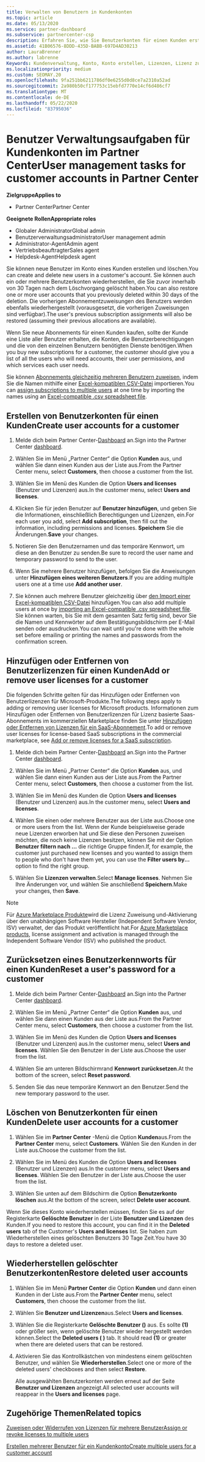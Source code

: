 ```yaml
---
title: Verwalten von Benutzern in Kundenkonten
ms.topic: article
ms.date: 05/13/2020
ms.service: partner-dashboard
ms.subservice: partnercenter-csp
description: Erfahren Sie, wie Sie Benutzerkonten für einen Kunden erstellen, Benutzerlizenzen hinzufügen oder entfernen, Benutzer Kennwörter zurücksetzen, Benutzerkonten löschen oder wiederherstellen.
ms.assetid: 41B06576-8DDD-435D-BABB-697D4AD30213
author: LauraBrenner
ms.author: labrenne
Keywords: Kundenverwaltung, Konto, Konto erstellen, Lizenzen, Lizenz zuweisen Benutzerverwaltung, Kennwort, Kennwort zurücksetzen, Kennwort ändern
ms.localizationpriority: medium
ms.custom: SEOMAY.20
ms.openlocfilehash: 9fa251bb6211786df0e6255d0d8ce7a2310a52ad
ms.sourcegitcommit: 2a980b50cf177753c15ebfd7770e14cf6d486cf7
ms.translationtype: MT
ms.contentlocale: de-DE
ms.lasthandoff: 05/22/2020
ms.locfileid: "83795036"
---
```

# <a name="user-management-tasks-for-customer-accounts-in-partner-center"></a><span data-ttu-id="596bd-104">Benutzer Verwaltungsaufgaben für Kundenkonten im Partner Center</span><span class="sxs-lookup"><span data-stu-id="596bd-104">User management tasks for customer accounts in Partner Center</span></span>

<span data-ttu-id="596bd-105">**Zielgruppe**</span><span class="sxs-lookup"><span data-stu-id="596bd-105">**Applies to**</span></span>

- <span data-ttu-id="596bd-106">Partner Center</span><span class="sxs-lookup"><span data-stu-id="596bd-106">Partner Center</span></span>

<span data-ttu-id="596bd-107">**Geeignete Rollen**</span><span class="sxs-lookup"><span data-stu-id="596bd-107">**Appropriate roles**</span></span>

- <span data-ttu-id="596bd-108">Globaler Administrator</span><span class="sxs-lookup"><span data-stu-id="596bd-108">Global admin</span></span>
- <span data-ttu-id="596bd-109">Benutzerverwaltungsadministrator</span><span class="sxs-lookup"><span data-stu-id="596bd-109">User management admin</span></span>
- <span data-ttu-id="596bd-110">Administrator-Agent</span><span class="sxs-lookup"><span data-stu-id="596bd-110">Admin agent</span></span>
- <span data-ttu-id="596bd-111">Vertriebsbeauftragter</span><span class="sxs-lookup"><span data-stu-id="596bd-111">Sales agent</span></span>
- <span data-ttu-id="596bd-112">Helpdesk-Agent</span><span class="sxs-lookup"><span data-stu-id="596bd-112">Helpdesk agent</span></span>

<span data-ttu-id="596bd-113">Sie können neue Benutzer im Konto eines Kunden erstellen und löschen.</span><span class="sxs-lookup"><span data-stu-id="596bd-113">You can create and delete new users in a customer's account.</span></span> <span data-ttu-id="596bd-114">Sie können auch ein oder mehrere Benutzerkonten wiederherstellen, die Sie zuvor innerhalb von 30 Tagen nach dem Löschvorgang gelöscht haben.</span><span class="sxs-lookup"><span data-stu-id="596bd-114">You can also restore one or more user accounts that you previously deleted within 30 days of the deletion.</span></span> <span data-ttu-id="596bd-115">Die vorherigen Abonnementzuweisungen des Benutzers werden ebenfalls wiederhergestellt (vorausgesetzt, die vorherigen Zuweisungen sind verfügbar).</span><span class="sxs-lookup"><span data-stu-id="596bd-115">The user's previous subscription assignments will also be restored (assuming their previous allocations are available).</span></span>

<span data-ttu-id="596bd-116">Wenn Sie neue Abonnements für einen Kunden kaufen, sollte der Kunde eine Liste aller Benutzer erhalten, die Konten, die Benutzerberechtigungen und die von den einzelnen Benutzern benötigten Dienste benötigen.</span><span class="sxs-lookup"><span data-stu-id="596bd-116">When you buy new subscriptions for a customer, the customer should give you a list of all the users who will need accounts, their user permissions, and which services each user needs.</span></span>  

<span data-ttu-id="596bd-117">Sie können [Abonnements gleichzeitig mehreren Benutzern zuweisen](bulk-license-provisioning-for-multiple-users.md), indem Sie die Namen mithilfe einer [Excel-kompatiblen CSV-Datei](adding-multiple-users-to-a-customer-account.md) importieren.</span><span class="sxs-lookup"><span data-stu-id="596bd-117">You can [assign subscriptions to multiple users](bulk-license-provisioning-for-multiple-users.md) at one time by importing the names using an [Excel-compatible .csv spreadsheet file](adding-multiple-users-to-a-customer-account.md).</span></span>

<a href="" id="createuseraccounts"></a>

## <a name="create-user-accounts-for-a-customer"></a><span data-ttu-id="596bd-118">Erstellen von Benutzerkonten für einen Kunden</span><span class="sxs-lookup"><span data-stu-id="596bd-118">Create user accounts for a customer</span></span>

1. <span data-ttu-id="596bd-119">Melde dich beim Partner Center-[Dashboard](https://partner.microsoft.com/dashboard) an.</span><span class="sxs-lookup"><span data-stu-id="596bd-119">Sign into the Partner Center [dashboard](https://partner.microsoft.com/dashboard).</span></span>

2. <span data-ttu-id="596bd-120">Wählen Sie im Menü „Partner Center“ die Option **Kunden** aus, und wählen Sie dann einen Kunden aus der Liste aus.</span><span class="sxs-lookup"><span data-stu-id="596bd-120">From the Partner Center menu, select **Customers**, then choose a customer from the list.</span></span>

3. <span data-ttu-id="596bd-121">Wählen Sie im Menü des Kunden die Option **Users and licenses** (Benutzer und Lizenzen) aus.</span><span class="sxs-lookup"><span data-stu-id="596bd-121">In the customer menu, select **Users and licenses**.</span></span>

4. <span data-ttu-id="596bd-122">Klicken Sie für jeden Benutzer auf **Benutzer hinzufügen**, und geben Sie die Informationen, einschließlich Berechtigungen und Lizenzen, ein.</span><span class="sxs-lookup"><span data-stu-id="596bd-122">For each user you add, select **Add subscription**, then fill out the information, including permissions and licenses.</span></span> <span data-ttu-id="596bd-123">**Speichern** Sie die Änderungen.</span><span class="sxs-lookup"><span data-stu-id="596bd-123">**Save** your changes.</span></span>

5. <span data-ttu-id="596bd-124">Notieren Sie den Benutzernamen und das temporäre Kennwort, um diese an den Benutzer zu senden.</span><span class="sxs-lookup"><span data-stu-id="596bd-124">Be sure to record the user name and temporary password to send to the user.</span></span>

6. <span data-ttu-id="596bd-125">Wenn Sie mehrere Benutzer hinzufügen, befolgen Sie die Anweisungen unter **Hinzufügen eines weiteren Benutzers**.</span><span class="sxs-lookup"><span data-stu-id="596bd-125">If you are adding multiple users one at a time use **Add another user**.</span></span>

7. <span data-ttu-id="596bd-126">Sie können auch mehrere Benutzer gleichzeitig über [den Import einer Excel-kompatiblen CSV-Datei](adding-multiple-users-to-a-customer-account.md) hinzufügen.</span><span class="sxs-lookup"><span data-stu-id="596bd-126">You can also add multiple users at once by [importing an Excel-compatible .csv spreadsheet file](adding-multiple-users-to-a-customer-account.md).</span></span> <span data-ttu-id="596bd-127">Sie können warten, bis Sie mit dem gesamten Satz fertig sind, bevor Sie die Namen und Kennwörter auf dem Bestätigungsbildschirm per E-Mail senden oder ausdrucken.</span><span class="sxs-lookup"><span data-stu-id="596bd-127">You can wait until you're done with the whole set before emailing or printing the names and passwords from the confirmation screen.</span></span>

<a href="" id="userlicensing"></a>

## <a name="add-or-remove-user-licenses-for-a-customer"></a><span data-ttu-id="596bd-128">Hinzufügen oder Entfernen von Benutzerlizenzen für einen Kunden</span><span class="sxs-lookup"><span data-stu-id="596bd-128">Add or remove user licenses for a customer</span></span>

<span data-ttu-id="596bd-129">Die folgenden Schritte gelten für das Hinzufügen oder Entfernen von Benutzerlizenzen für Microsoft-Produkte.</span><span class="sxs-lookup"><span data-stu-id="596bd-129">The following steps apply to adding or removing user licenses for Microsoft products.</span></span> <span data-ttu-id="596bd-130">Informationen zum Hinzufügen oder Entfernen von Benutzerlizenzen für Lizenz basierte Saas-Abonnements im kommerziellen Marketplace finden Sie unter [Hinzufügen oder Entfernen von Lizenzen für ein SaaS-Abonnement](csp-commercial-marketplace-manage.md#add-or-remove-licenses-for-a-saas-subscription).</span><span class="sxs-lookup"><span data-stu-id="596bd-130">To add or remove user licenses for license-based SaaS subscriptions in the commercial marketplace, see [Add or remove licenses for a SaaS subscription](csp-commercial-marketplace-manage.md#add-or-remove-licenses-for-a-saas-subscription).</span></span>

1. <span data-ttu-id="596bd-131">Melde dich beim Partner Center-[Dashboard](https://partner.microsoft.com/dashboard) an.</span><span class="sxs-lookup"><span data-stu-id="596bd-131">Sign into the Partner Center [dashboard](https://partner.microsoft.com/dashboard).</span></span>

2. <span data-ttu-id="596bd-132">Wählen Sie im Menü „Partner Center“ die Option **Kunden** aus, und wählen Sie dann einen Kunden aus der Liste aus.</span><span class="sxs-lookup"><span data-stu-id="596bd-132">From the Partner Center menu, select **Customers**, then choose a customer from the list.</span></span>

3. <span data-ttu-id="596bd-133">Wählen Sie im Menü des Kunden die Option **Users and licenses** (Benutzer und Lizenzen) aus.</span><span class="sxs-lookup"><span data-stu-id="596bd-133">In the customer menu, select **Users and licenses**.</span></span>

4. <span data-ttu-id="596bd-134">Wählen Sie einen oder mehrere Benutzer aus der Liste aus.</span><span class="sxs-lookup"><span data-stu-id="596bd-134">Choose one or more users from the list.</span></span> <span data-ttu-id="596bd-135">Wenn der Kunde beispielsweise gerade neue Lizenzen erworben hat und Sie diese den Personen zuweisen möchten, die noch keine Lizenzen besitzen, können Sie mit der Option **Benutzer filtern nach …** die richtige Gruppe finden.</span><span class="sxs-lookup"><span data-stu-id="596bd-135">If, for example, the customer just purchased new licenses and you wanted to assign them to people who don't have them yet, you can use the **Filter users by...** option to find the right group.</span></span>

5. <span data-ttu-id="596bd-136">Wählen Sie **Lizenzen verwalten**.</span><span class="sxs-lookup"><span data-stu-id="596bd-136">Select **Manage licenses**.</span></span> <span data-ttu-id="596bd-137">Nehmen Sie Ihre Änderungen vor, und wählen Sie anschließend **Speichern**.</span><span class="sxs-lookup"><span data-stu-id="596bd-137">Make your changes, then **Save**.</span></span>

> [!NOTE]
> <span data-ttu-id="596bd-138">Für [Azure Marketplace Produkte](csp-commercial-marketplace-manage.md#assign-licenses-and-activate-a-subscription-on-behalf-of-a-customer)wird die Lizenz Zuweisung und-Aktivierung über den unabhängigen Software Hersteller (Independent Software Vendor, ISV) verwaltet, der das Produkt veröffentlicht hat.</span><span class="sxs-lookup"><span data-stu-id="596bd-138">For [Azure Marketplace products](csp-commercial-marketplace-manage.md#assign-licenses-and-activate-a-subscription-on-behalf-of-a-customer), license assignment and activation is managed through the Independent Software Vendor (ISV) who published the product.</span></span>

<a href="" id="resetpassword"></a>

## <a name="reset-a-users-password-for-a-customer"></a><span data-ttu-id="596bd-139">Zurücksetzen eines Benutzerkennworts für einen Kunden</span><span class="sxs-lookup"><span data-stu-id="596bd-139">Reset a user's password for a customer</span></span>

1. <span data-ttu-id="596bd-140">Melde dich beim Partner Center-[Dashboard](https://partner.microsoft.com/dashboard) an.</span><span class="sxs-lookup"><span data-stu-id="596bd-140">Sign into the Partner Center [dashboard](https://partner.microsoft.com/dashboard).</span></span>

2. <span data-ttu-id="596bd-141">Wählen Sie im Menü „Partner Center“ die Option **Kunden** aus, und wählen Sie dann einen Kunden aus der Liste aus.</span><span class="sxs-lookup"><span data-stu-id="596bd-141">From the Partner Center menu, select **Customers**, then choose a customer from the list.</span></span>

3.  <span data-ttu-id="596bd-142">Wählen Sie im Menü des Kunden die Option **Users and licenses** (Benutzer und Lizenzen) aus.</span><span class="sxs-lookup"><span data-stu-id="596bd-142">In the customer menu, select **Users and licenses**.</span></span> <span data-ttu-id="596bd-143">Wählen Sie den Benutzer in der Liste aus.</span><span class="sxs-lookup"><span data-stu-id="596bd-143">Choose the user from the list.</span></span>

4.  <span data-ttu-id="596bd-144">Wählen Sie am unteren Bildschirmrand **Kennwort zurücksetzen**.</span><span class="sxs-lookup"><span data-stu-id="596bd-144">At the bottom of the screen, select **Reset password**.</span></span> 

5.  <span data-ttu-id="596bd-145">Senden Sie das neue temporäre Kennwort an den Benutzer.</span><span class="sxs-lookup"><span data-stu-id="596bd-145">Send the new temporary password to the user.</span></span>

<a href="" id="deleteuseraccounts"></a>

## <a name="delete-user-accounts-for-a-customer"></a><span data-ttu-id="596bd-146">Löschen von Benutzerkonten für einen Kunden</span><span class="sxs-lookup"><span data-stu-id="596bd-146">Delete user accounts for a customer</span></span>

1.  <span data-ttu-id="596bd-147">Wählen Sie im **Partner Center** -Menü die Option **Kunden**aus.</span><span class="sxs-lookup"><span data-stu-id="596bd-147">From the **Partner Center** menu, select **Customers**.</span></span> <span data-ttu-id="596bd-148">Wählen Sie den Kunden in der Liste aus.</span><span class="sxs-lookup"><span data-stu-id="596bd-148">Choose the customer from the list.</span></span>

2.  <span data-ttu-id="596bd-149">Wählen Sie im Menü des Kunden die Option **Users and licenses** (Benutzer und Lizenzen) aus.</span><span class="sxs-lookup"><span data-stu-id="596bd-149">In the customer menu, select **Users and licenses**.</span></span> <span data-ttu-id="596bd-150">Wählen Sie den Benutzer in der Liste aus.</span><span class="sxs-lookup"><span data-stu-id="596bd-150">Choose the user from the list.</span></span>

3.  <span data-ttu-id="596bd-151">Wählen Sie unten auf dem Bildschirm die Option **Benutzerkonto löschen** aus.</span><span class="sxs-lookup"><span data-stu-id="596bd-151">At the bottom of the screen, select **Delete user account**.</span></span>

<span data-ttu-id="596bd-152">Wenn Sie dieses Konto wiederherstellen müssen, finden Sie es auf der Registerkarte **Gelöschte Benutzer** in der Liste **Benutzer und Lizenzen** des Kunden.</span><span class="sxs-lookup"><span data-stu-id="596bd-152">If you need to restore this account, you can find it in the **Deleted users** tab of the Customer's **Users and licenses** list.</span></span> <span data-ttu-id="596bd-153">Sie haben zum Wiederherstellen eines gelöschten Benutzers 30 Tage Zeit.</span><span class="sxs-lookup"><span data-stu-id="596bd-153">You have 30 days to restore a deleted user.</span></span>

<a href="" id="restoreuseraccounts"></a>

## <a name="restore-deleted-user-accounts"></a><span data-ttu-id="596bd-154">Wiederherstellen gelöschter Benutzerkonten</span><span class="sxs-lookup"><span data-stu-id="596bd-154">Restore deleted user accounts</span></span>

1.  <span data-ttu-id="596bd-155">Wählen Sie im Menü **Partner Center** die Option **Kunden** und dann einen Kunden in der Liste aus.</span><span class="sxs-lookup"><span data-stu-id="596bd-155">From the **Partner Center** menu, select **Customers**, then choose the customer from the list.</span></span>

2.  <span data-ttu-id="596bd-156">Wählen Sie **Benutzer und Lizenzen**aus.</span><span class="sxs-lookup"><span data-stu-id="596bd-156">Select **Users and licenses**.</span></span>

3.  <span data-ttu-id="596bd-157">Wählen Sie die Registerkarte **Gelöschte Benutzer ()** aus. Es sollte **(1)** oder größer sein, wenn gelöschte Benutzer wieder hergestellt werden können.</span><span class="sxs-lookup"><span data-stu-id="596bd-157">Select the **Deleted users ( )** tab. It should read **(1)** or greater when there are deleted users that can be restored.</span></span>

4.  <span data-ttu-id="596bd-158">Aktivieren Sie das Kontrollkästchen von mindestens einem gelöschten Benutzer, und wählen Sie **Wiederherstellen**.</span><span class="sxs-lookup"><span data-stu-id="596bd-158">Select one or more of the deleted users' checkboxes and then select **Restore**.</span></span>

    <span data-ttu-id="596bd-159">Alle ausgewählten Benutzerkonten werden erneut auf der Seite **Benutzer und Lizenzen** angezeigt.</span><span class="sxs-lookup"><span data-stu-id="596bd-159">All selected user accounts will reappear in the **Users and licenses** page.</span></span>

## <a name="related-topics"></a><span data-ttu-id="596bd-160">Zugehörige Themen</span><span class="sxs-lookup"><span data-stu-id="596bd-160">Related topics</span></span>


[<span data-ttu-id="596bd-161">Zuweisen oder Widerrufen von Lizenzen für mehrere Benutzer</span><span class="sxs-lookup"><span data-stu-id="596bd-161">Assign or revoke licenses to multiple users</span></span>](bulk-license-provisioning-for-multiple-users.md)

[<span data-ttu-id="596bd-162">Erstellen mehrerer Benutzer für ein Kundenkonto</span><span class="sxs-lookup"><span data-stu-id="596bd-162">Create multiple users for a customer account</span></span>](adding-multiple-users-to-a-customer-account.md)